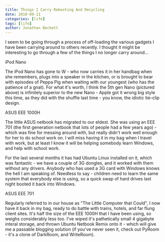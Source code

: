 ```yaml
---
title: Things I Carry Rebooting And Recycling
date: 2010-09-11
categories: [life]
tags: [life]
author: Jonathan Beckett
---
```


I seem to be going through a process of off-loading the various gadgets I have been carrying around to others recently. I thought it might be interesting to go through a few of the things I no longer carry around...

iPod Nano

The iPod Nano has gone to W - who now carries it in her handbag when she remembers, plugs into a speaker in the kitchen, or is brought to bear with episodes of Peppa Pig when waiting with our youngest (who has the patience of a gnat). For what it's worth, I think the 5th gen Nano (pictured above) is infinitely superior to the new Nano - Apple got it wrong big style this time, as they did with the shuffle last time - you know, the idiotic tie-clip design.

ASUS EEE 1000H

The little ASUS netbook has migrated to our eldest. She was using an EEE 701 (the first generation netbook that lots of people had a few years ago) - which was fine for messing around with, but really didn't work well enough for her to do school work on. I will miss having it in my bag when I travel with work, but at least I know it will be helping somebody learn Windows, and help with school work.

For the last several months it has had Ubuntu Linux installed on it, which was fantastic - we have a couple of 3G dongles, and it worked with them without any drivers. Anybody who has used a 3G card with Windows knows the hell I am speaking of. Needless to say - children need to learn the same system that everybody else is using, so a quick swap of hard drives last night booted it back into Windows.

ASUS EEE 701

Regularly referred to in our house as "The Little Computer that Could", I now have it back in my bag, ready to do battle with trains, hotels, and far flung client sites. It's half the size of the EEE 1000H that I have been using, so weighs considerably less too. I've wiped it's pathetically small 4 gigabyte interal storage, and thrown Ubuntu Netbook Remix onto it - which will give me a passable blogging solution (if you've never seen it, check out PyRoom - it's a clone of DarkRoom, and WriteRoom).
